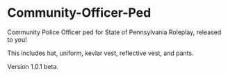 # Community-Officer-Ped
Community Police Officer ped for State of Pennsylvania Roleplay, released to you!

This includes hat, uniform, kevlar vest, reflective vest, and pants.

Version 1.0.1 beta.
